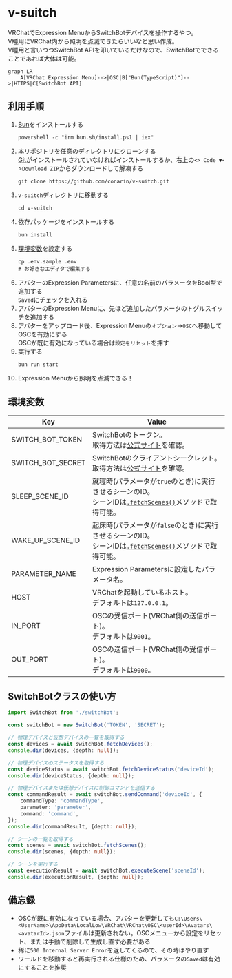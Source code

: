 # v-suitch
VRChatでExpression MenuからSwitchBotデバイスを操作するやつ。  
V睡用にVRChat内から照明を点滅できたらいいなと思い作成。  
V睡用と言いつつSwitchBot APIを叩いているだけなので、SwitchBotでできることであれば大体は可能。

```mermaid
graph LR
    A[VRChat Expression Menu]-->|OSC|B["Bun(TypeScript)"]-->|HTTPS|C[SwitchBot API]
```

## 利用手順
1. [Bun](https://bun.sh)をインストールする
   ```
   powershell -c "irm bun.sh/install.ps1 | iex"
   ```
2. 本リポジトリを任意のディレクトリにクローンする  
   [Git](https://www.git-scm.com/downloads)がインストールされていなければインストールするか、右上の`<> Code ▼`->`Download ZIP`からダウンロードして解凍する
   ```
   git clone https://github.com/conarin/v-suitch.git
   ```
3. `v-suitch`ディレクトリに移動する
   ```
   cd v-suitch 
   ```
4. 依存パッケージをインストールする
   ```
   bun install
   ```
5. [環境変数](#環境変数)を設定する
   ```
   cp .env.sample .env
   # お好きなエディタで編集する
   ```
6. アバターのExpression Parametersに、任意の名前のパラメータをBool型で追加する  
   `Saved`にチェックを入れる
7. アバターのExpression Menuに、先ほど追加したパラメータのトグルスイッチを追加する
8. アバターをアップロード後、Expression Menuの`オプション`->`OSC`へ移動してOSCを有効にする  
   OSCが既に有効になっている場合は`設定をリセット`を押す
9. 実行する
   ```
   bun run start
   ```
10. Expression Menuから照明を点滅できる！

## 環境変数
| Key               | Value                                                                                                                                                                                        |
|-------------------|----------------------------------------------------------------------------------------------------------------------------------------------------------------------------------------------|
| SWITCH_BOT_TOKEN  | SwitchBotのトークン。<br/>取得方法は[公式サイト](https://support.switch-bot.com/hc/ja/articles/12822710195351-%E3%83%88%E3%83%BC%E3%82%AF%E3%83%B3%E3%81%AE%E5%8F%96%E5%BE%97%E6%96%B9%E6%B3%95)を確認。         |
| SWITCH_BOT_SECRET | SwitchBotのクライアントシークレット。<br/>取得方法は[公式サイト](https://support.switch-bot.com/hc/ja/articles/12822710195351-%E3%83%88%E3%83%BC%E3%82%AF%E3%83%B3%E3%81%AE%E5%8F%96%E5%BE%97%E6%96%B9%E6%B3%95)を確認。 |
| SLEEP_SCENE_ID    | 就寝時(パラメータが`true`のとき)に実行させるシーンのID。<br/>シーンIDは[`.fetchScenes()`](#SwitchBotクラスの使い方)メソッドで取得可能。                                                                                                  |
| WAKE_UP_SCENE_ID  | 起床時(パラメータが`false`のとき)に実行させるシーンのID。<br/>シーンIDは[`.fetchScenes()`](#SwitchBotクラスの使い方)メソッドで取得可能。                                                                                                 |
| PARAMETER_NAME    | Expression Parametersに設定したパラメータ名。                                                                                                                                                            |
| HOST              | VRChatを起動しているホスト。<br/>デフォルトは`127.0.0.1`。                                                                                                                                                     |
| IN_PORT           | OSCの受信ポート(VRChat側の送信ポート)。<br/>デフォルトは`9001`。                                                                                                                                                  |
| OUT_PORT          | OSCの送信ポート(VRChat側の受信ポート)。<br/>デフォルトは`9000`。                                                                                                                                                  |

## SwitchBotクラスの使い方
```ts
import SwitchBot from './switchBot';

const switchBot = new SwitchBot('TOKEN', 'SECRET');

// 物理デバイスと仮想デバイスの一覧を取得する
const devices = await switchBot.fetchDevices();
console.dir(devices, {depth: null});

// 物理デバイスのステータスを取得する
const deviceStatus = await switchBot.fetchDeviceStatus('deviceId');
console.dir(deviceStatus, {depth: null});

// 物理デバイスまたは仮想デバイスに制御コマンドを送信する
const commandResult = await switchBot.sendCommand('deviceId', {
    commandType: 'commandType',
    parameter: 'parameter',
    command: 'command',
});
console.dir(commandResult, {depth: null});

// シーンの一覧を取得する
const scenes = await switchBot.fetchScenes();
console.dir(scenes, {depth: null});

// シーンを実行する
const executionResult = await switchBot.executeScene('sceneId');
console.dir(executionResult, {depth: null});
```

## 備忘録
 - OSCが既に有効になっている場合、アバターを更新しても`C:\Users\<UserName>\AppData\LocalLow\VRChat\VRChat\OSC\<userId>\Avatars\<avatarId>.json`ファイルは更新されない。OSCメニューから設定をリセット、または手動で削除して生成し直す必要がある
 - 稀に`500 Internal Server Error`を返してくるので、その時はやり直す
 - ワールドを移動すると再実行される仕様のため、パラメータの`Saved`は有効にすることを推奨